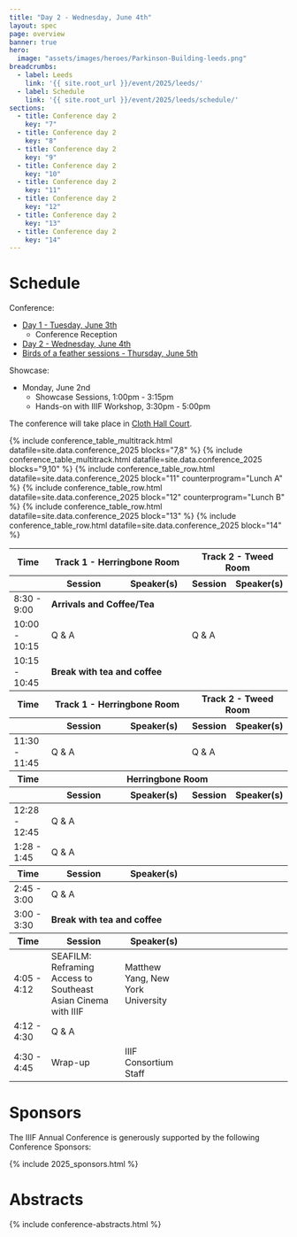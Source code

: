 ```yaml
---
title: "Day 2 - Wednesday, June 4th"
layout: spec
page: overview
banner: true 
hero:
  image: "assets/images/heroes/Parkinson-Building-leeds.png"
breadcrumbs:
  - label: Leeds
    link: '{{ site.root_url }}/event/2025/leeds/'
  - label: Schedule
    link: '{{ site.root_url }}/event/2025/leeds/schedule/'
sections:
  - title: Conference day 2
    key: "7"   
  - title: Conference day 2
    key: "8"   
  - title: Conference day 2
    key: "9"   
  - title: Conference day 2
    key: "10"   
  - title: Conference day 2
    key: "11"   
  - title: Conference day 2
    key: "12"   
  - title: Conference day 2
    key: "13"   
  - title: Conference day 2
    key: "14"   
---
```


# Schedule

Conference:
 * [Day 1 - Tuesday, June 3th](../day1-tuesday/)
   * Conference Reception
 * [Day 2 - Wednesday, June 4th](#schedule)
 * [Birds of a feather sessions - Thursday, June 5th](../bof/)

Showcase:
 * Monday, June 2nd
   * Showcase Sessions, 1:00pm - 3:15pm
   * Hands-on with IIIF Workshop, 3:30pm - 5:00pm

The conference will take place in [Cloth Hall Court](https://maps.app.goo.gl/uikw5jUE3fDLTnmWA). 

<table class="api-table">
    <thead>
        <tr>
            <th>Time</th>
            <th colspan="2">Track 1 - Herringbone Room</th>
            <th colspan="2">Track 2 - Tweed Room</th>
        </tr>
        <tr>
            <th></th>
            <th>Session</th>
            <th>Speaker(s)</th>
            <th>Session</th>
            <th>Speaker(s)</th>
        </tr>
    </thead>
    <tr>
        <td>8:30 - 9:00</td>
        <td colspan="4"><b>Arrivals and Coffee/Tea</b></td>
    </tr>    
    {% include conference_table_multitrack.html datafile=site.data.conference_2025 blocks="7,8"  %}
    <tr>
        <td>10:00 - 10:15</td>
        <td>Q & A</td>
        <td></td>
        <td>Q & A</td>
        <td></td>
    </tr> 
    <tr>
        <td>10:15 - 10:45</td>
        <td colspan="4"><b>Break with tea and coffee</b></td>
    </tr>   
    <thead>
        <tr>
            <th>Time</th>
            <th colspan="2">Track 1 - Herringbone Room</th>
            <th colspan="2">Track 2 - Tweed Room</th>
        </tr>
        <tr>
            <th></th>
            <th>Session</th>
            <th>Speaker(s)</th>
            <th>Session</th>
            <th>Speaker(s)</th>
        </tr>
    </thead>
    {% include conference_table_multitrack.html datafile=site.data.conference_2025 blocks="9,10"  %}
    <tr>
        <td>11:30 - 11:45</td>
        <td>Q & A</td>
        <td></td>
        <td>Q & A</td>
        <td></td>
    </tr> 
    <thead>
        <tr>
            <th>Time</th>
            <th colspan="4">Herringbone Room</th>
        </tr>
        <tr>
            <th>&nbsp;</th>
            <th>Session</th>
            <th>Speaker(s)</th>
            <th>Session</th>
            <th>Speaker(s)</th>
        </tr>
    </thead>
    {% include conference_table_row.html datafile=site.data.conference_2025 block="11" counterprogram="Lunch A" %}
    <tr>
        <td>12:28 - 12:45</td>
        <td>Q & A</td>
        <td></td>
    </tr> 
    {% include conference_table_row.html datafile=site.data.conference_2025 block="12" counterprogram="Lunch B" %}
    <tr>
        <td>1:28 - 1:45</td>
        <td>Q & A</td>
        <td></td>
    </tr> 
    <thead>
        <tr>
            <th>Time</th>
            <th>Session</th>
            <th>Speaker(s)</th>
        </tr>
    </thead>
    {% include conference_table_row.html datafile=site.data.conference_2025 block="13"  %}    
    <tr>
        <td>2:45 - 3:00</td>
        <td>Q & A</td>
        <td></td>
    </tr> 
    <tr>
        <td>3:00 - 3:30</td>
        <td colspan="2"><b>Break with tea and coffee</b></td>
    </tr>    
    <thead>
        <tr>
            <th>Time</th>
            <th>Session</th>
            <th>Speaker(s)</th>
        </tr>
    </thead> 
    {% include conference_table_row.html datafile=site.data.conference_2025 block="14"  %}    
    <tr>
        <td>4:05 - 4:12</td>
        <td>SEAFILM: Reframing Access to Southeast Asian Cinema with IIIF</td>
        <td>Matthew Yang, New York University</td>
    </tr> 
    <tr>
        <td>4:12 - 4:30</td>
        <td>Q & A</td>
        <td></td>
    </tr> 
    <tr>
        <td>4:30 - 4:45</td>
        <td>Wrap-up</td>
        <td>IIIF Consortium Staff</td>
    </tr>  
</table>

# **Sponsors**

The IIIF Annual Conference is generously supported by the following Conference Sponsors:

{% include 2025_sponsors.html %} 

# Abstracts

{% include conference-abstracts.html %}